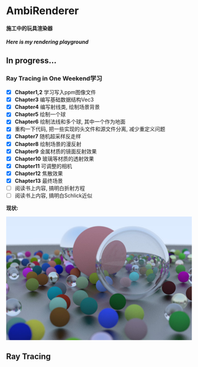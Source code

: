 ﻿# AmbiRenderer
#### 施工中的玩具渲染器

#### *Here is my rendering playground*

## In progress...

### Ray Tracing in One Weekend学习

- [x] **Chapter1,2** 学习写入ppm图像文件
- [x] **Chapter3** 编写基础数据结构Vec3
- [x] **Chapter4** 编写射线类, 绘制场景背景
- [x] **Chapter5** 绘制一个球
- [x] **Chapter6** 绘制法线和多个球, 其中一个作为地面
- [x] 重构一下代码, 把一些实现的头文件和源文件分离, 减少重定义问题
- [x] **Chapter7** 随机超采样反走样
- [x] **Chapter8** 绘制场景的漫反射
- [x] **Chapter9** 金属材质的镜面反射效果
- [x] **Chapter10** 玻璃等材质的透射效果
- [x] **Chapter11** 可调整的相机
- [x] **Chapter12** 焦散效果
- [x] **Chapter13** 最终场景
- [ ] 阅读书上内容, 搞明白折射方程
- [ ] 阅读书上内容, 搞明白Schlick近似

**现状:**

![Result](doc/Chapter13_result.jpg)

## Ray Tracing